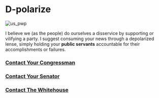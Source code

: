 # D-polarize

![us_pwp](https://user-images.githubusercontent.com/15986207/179300367-49000fa4-bdea-41d3-9a92-8e0da5c54561.gif)


I believe we (as the people) do ourselves a disservice by supporting or vilifying a party. I suggest consuming your news through a depolarized lense, simply holding your **public servants** accountable for their accomplishments or failures.

### [Contact Your Congressman](https://www.house.gov/representatives/find-your-representative#:~:text=If%20you%20know%20who%20your,the%20U.S.%20House%20switchboard%20operator.)
### [Contact Your Senator](https://www.senate.gov/senators/senators-contact.htm)
### [Contact The Whitehouse](https://www.whitehouse.gov/contact/)
